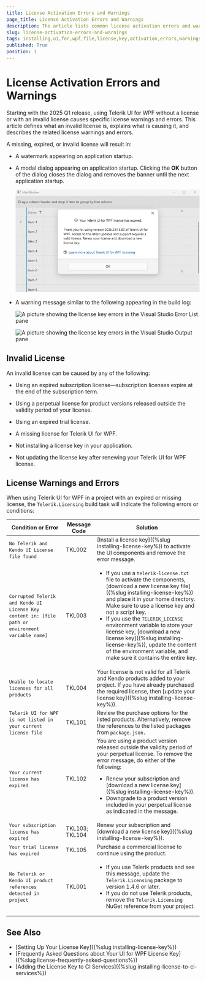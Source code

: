 ```yaml
---
title: License Activation Errors and Warnings
page_title: License Activation Errors and Warnings
description: The article lists common license activation errors and warnings for the Telerik UI for WPF product.
slug: license-activation-errors-and-warnings
tags: installing,ui,for,wpf,file,license,key,activation,errors,warnings
published: True
position: 1
---
```


# License Activation Errors and Warnings

Starting with the 2025 Q1 release, using Telerik UI for WPF without a license or with an invalid license causes specific license warnings and errors. This article defines what an invalid license is, explains what is causing it, and describes the related license warnings and errors.

A missing, expired, or invalid license will result in:

* A watermark appearing on application startup.

* A modal dialog appearing on application startup. Clicking the __OK__ button of the dialog closes the dialog and removes the banner until the next application startup.

	![A picture showing the watermark and dialog that occurs when no valid license can be found](images/license-activation-errors-and-warnings-2.png)

* A warning message similar to the following appearing in the build log:
	
	![A picture showing the license key errors in the Visual Studio Error List pane](images/license-activation-errors-and-warnings-0.png)
	
	![A picture showing the license key errors in the Visual Studio Output pane](images/license-activation-errors-and-warnings-1.png)

## Invalid License

An invalid license can be caused by any of the following:

* Using an expired subscription license&mdash;subscription licenses expire at the end of the subscription term.

* Using a perpetual license for product versions released outside the validity period of your license.

* Using an expired trial license.

* A missing license for Telerik UI for WPF.

* Not installing a license key in your application.

* Not updating the license key after renewing your Telerik UI for WPF license.

## License Warnings and Errors

When using Telerik UI for WPF in a project with an expired or missing license, the `Telerik.Licensing` build task will indicate the following errors or conditions:

| Condition or Error | Message Code | Solution |
| ------------------ | ------------ | -------- |
| `No Telerik and Kendo UI License file found` | TKL002 | [Install a license key]({%slug installing-license-key%}) to activate the UI components and remove the error message. |
| `Corrupted Telerik and Kendo UI License Key content in: [file path or environment variable name]` | TKL003 | <ul><li>If you use a `telerik-license.txt` file to activate the components, [download a new license key file]({%slug installing-license-key%}) and place it in your home directory. Make sure to use a license key and not a script key.</li><li>If you use the `TELERIK_LICENSE` environment variable to store your license key, [download a new license key]({%slug installing-license-key%}), update the content of the environment variable, and make sure it contains the entire key.</li></ul> |
| `Unable to locate licenses for all products` | TKL004 | Your license is not valid for all Telerik and Kendo products added to your project. If you have already purchased the required license, then [update your license key]({%slug installing-license-key%}). |
| `Telerik UI for WPF is not listed in your current license file` | TKL101 | Review the purchase options for the listed products. Alternatively, remove the references to the listed packages from `package.json.` |
| `Your current license has expired` | TKL102 | You are using a product version released outside the validity period of your perpetual license. To remove the error message, do either of the following: <ul><li>Renew your subscription and [download a new license key]({%slug installing-license-key%}).</li><li>Downgrade to a product version included in your perpetual license as indicated in the message.</li></ul> |
| `Your subscription license has expired` | TKL103; TKL104 | Renew your subscription and [download a new license key]({%slug installing-license-key%}). |
| `Your trial license has expired` | TKL105 | Purchase a commercial license to continue using the product. |
| `No Telerik or Kendo UI product references detected in project` | TKL001 | <ul><li>If you use Telerik products and see this message, update the `Telerik.Licensing` package to version 1.4.6 or later.</li><li>If you do not use Telerik products, remove the `Telerik.Licensing` NuGet reference from your project.</li></ul> |

## See Also  
* [Setting Up Your License Key]({%slug installing-license-key%})
* [Frequently Asked Questions about Your UI for WPF License Key]({%slug license-frequently-asked-questions%})
* [Adding the License Key to CI Services]({%slug installing-license-to-ci-services%})
